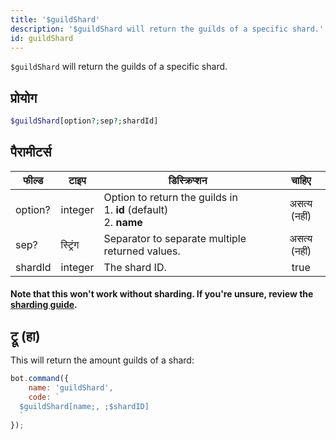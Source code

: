 ```yaml
---
title: '$guildShard'
description: '$guildShard will return the guilds of a specific shard.'
id: guildShard
---
```


`$guildShard` will return the guilds of a specific shard.

## प्रोयोग

```php
$guildShard[option?;sep?;shardId]
```

## पैरामीटर्स

| फील्ड   | टाइप     | डिस्क्रिप्शन                                                                             |    चाहिए     |
| ------- | -------- | ---------------------------------------------------------------------------------------- |:------------:|
| option? | integer  | Option to return the guilds in <br /> 1. **id** (default) <br /> 2. **name** | असत्य (नहीं) |
| sep?    | स्ट्रिंग | Separator to separate multiple returned values.                                          | असत्य (नहीं) |
| shardId | integer  | The shard ID.                                                                            |     true     |

#### Note that this won't work without sharding. If you're unsure, review the [sharding guide](../../guides/client/6sharding.md).

## ट्रू (हा)

This will return the amount guilds of a shard:

```javascript
bot.command({
    name: 'guildShard',
    code: `
  $guildShard[name;, ;$shardID]
  `
});
```
